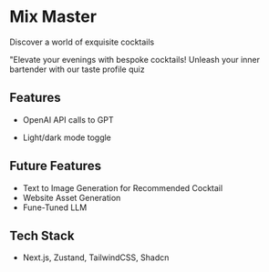 
# Mix Master

Discover a world of exquisite cocktails

  "Elevate your evenings with bespoke cocktails! Unleash your inner bartender with our taste profile quiz

  
## Features

- OpenAI API calls to GPT

- Light/dark mode toggle



## Future Features
- Text to Image Generation for Recommended Cocktail
- Website Asset Generation
- Fune-Tuned LLM


## Tech Stack
- Next.js, Zustand, TailwindCSS, Shadcn

